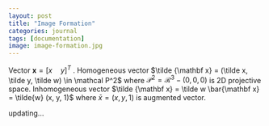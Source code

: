 ```yaml
---
layout: post
title: "Image Formation"
categories: journal
tags: [documentation]
image: image-formation.jpg
---
```


Vector $\mathbf x=[x\quad y]^T$  .
Homogeneous vector  $\tilde {\mathbf x} = (\tilde x, \tilde y, \tilde w) \in \mathcal P^2$  where $\mathcal P^2 = \mathcal R^3 - (0,0,0)$ is 2D projective space. 
Inhomogeneous vector $\tilde {\mathbf x} = \tilde w \bar{\mathbf x} = \tilde{w} (x, y, 1)$  where $\bar x = (x,y,1)$ is augmented vector.

updating...


<!--stackedit_data:
eyJoaXN0b3J5IjpbMTA4MDA2Nzk1NiwxMDM0NzcyMjgsLTIxMj
kzMjgxMTEsMTcwNTE4OSwtMjA0MzYzMTU0NywxMjI3MDQ0ODA5
LDE1MTU3MDk0NDcsNjk3MzQ4MDAzLC0xMzI3NzM0OTk5LC0xNj
YwOTI3OTM3LC0xOTgxMjc4MDEwLC01MTk1NTk2NjYsMjA2MTI2
MjM1MCwtNzU3NTk1MTIwLC03NDI1NjEzNjNdfQ==
-->